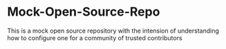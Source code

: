 # Mock-Open-Source-Repo
This is a mock open source repository with the intension of understanding how to configure one for a community of trusted contributors
